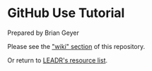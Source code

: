 # GitHub Use Tutorial
Prepared by Brian Geyer

Please see the ["wiki" section](https://github.com/leadr-msu/github-use-tutorial/wiki) of this repository.

Or return to [LEADR's resource list](https://github.com/leadr-msu/Resources).